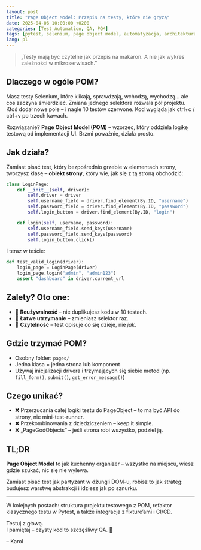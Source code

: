 ```yaml
---
layout: post
title: "Page Object Model: Przepis na testy, które nie gryzą"
date: 2025-04-06 10:00:00 +0200
categories: [Test Automation, QA, POM]
tags: [pytest, selenium, page object model, automatyzacja, architektura]
lang: pl
---
```


> „Testy mają być czytelne jak przepis na makaron. A nie jak wykres zależności w mikroserwisach.”

## Dlaczego w ogóle POM?

Masz testy Selenium, które klikają, sprawdzają, wchodzą, wychodzą… ale coś zaczyna śmierdzieć. Zmiana jednego selektora rozwala pół projektu. Ktoś dodał nowe pole – i nagle 10 testów czerwone. Kod wygląda jak ctrl+c / ctrl+v po trzech kawach.

Rozwiązanie? **Page Object Model (POM)** – wzorzec, który oddziela logikę testową od implementacji UI. Brzmi poważnie, działa prosto.

## Jak działa?

Zamiast pisać test, który bezpośrednio grzebie w elementach strony, tworzysz klasę – **obiekt strony**, który wie, jak się z tą stroną obchodzić:

```python
class LoginPage:
    def __init__(self, driver):
        self.driver = driver
        self.username_field = driver.find_element(By.ID, "username")
        self.password_field = driver.find_element(By.ID, "password")
        self.login_button = driver.find_element(By.ID, "login")

    def login(self, username, password):
        self.username_field.send_keys(username)
        self.password_field.send_keys(password)
        self.login_button.click()
```

I teraz w teście:

```python
def test_valid_login(driver):
    login_page = LoginPage(driver)
    login_page.login("admin", "admin123")
    assert "dashboard" in driver.current_url
```

## Zalety? Oto one:

- 🔄 **Reużywalność** – nie duplikujesz kodu w 10 testach.
- 🔧 **Łatwe utrzymanie** – zmieniasz selektor raz.
- 🧠 **Czytelność** – test opisuje _co_ się dzieje, nie _jak_.

## Gdzie trzymać POM?

- Osobny folder: `pages/`
- Jedna klasa = jedna strona lub komponent
- Używaj inicjalizacji drivera i trzymających się siebie metod (np. `fill_form()`, `submit()`, `get_error_message()`)

## Czego unikać?

- ❌ Przerzucania całej logiki testu do PageObject – to ma być API do strony, nie mini-test-runner.
- ❌ Przekombinowania z dziedziczeniem – keep it simple.
- ❌ „PageGodObjects” – jeśli strona robi wszystko, podziel ją.

## TL;DR

**Page Object Model** to jak kuchenny organizer – wszystko na miejscu, wiesz gdzie szukać, nic się nie wylewa.

Zamiast pisać test jak partyzant w dżungli DOM-u, robisz to jak strateg: budujesz warstwę abstrakcji i idziesz jak po sznurku.

---

W kolejnych postach: struktura projektu testowego z POM, refaktor klasycznego testu w Pytest, a także integracja z fixture’ami i CI/CD.

Testuj z głową.  
I pamiętaj – czysty kod to szczęśliwy QA. 🧼

– Karol


